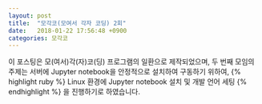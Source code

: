 ```yaml
---
layout: post
title:  "모각코(모여서 각자 코딩) 2회"
date:   2018-01-22 17:56:48 +0900
categories: 모각코
---
```

이 포스팅은 모(여서)각(자)코(딩) 프로그램의 일환으로 제작되었으며, 두 번째 모임의 주제는 서버에 Jupyter notebook을 안정적으로 설치하여 구동하기 위하여,
{% highlight ruby %}
Linux 환경에 Jupyter notebook 설치 및 개발 언어 세팅
{% endhighlight %}
을 진행하기로 하였습니다.
